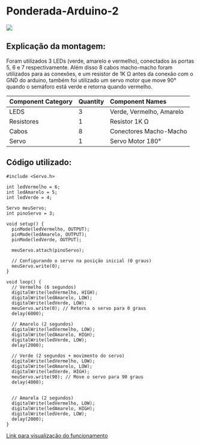 # Ponderada-Arduino-2

<img src='PXL_20241029_115216588.jpg'>

## Explicação da montagem:

Foram utilizados 3 LEDs (verde, amarelo e vermelho), conectados às portas 5, 6 e 7 respectivamente. Além disso 8 cabos macho-macho foram utilizados para as conexões, e um resistor de 1K Ω antes da conexão com o GND do arduino, também foi utilizado um servo motor que move 90° quando o semáforo está verde e retorna quando vermelho.

| Component Category   | Quantity   | Component Names                   |
|:---------------------|:-----------|:----------------------------------|
| LEDS                 | 3          | Verde, Vermelho, Amarelo          |
| Resistores           | 1          | Resistor 1K Ω                     |
| Cabos                | 8          | Conectores Macho-Macho            |
| Servo                | 1          | Servo Motor 180°                  |

## Código utilizado:

```
#include <Servo.h>

int ledVermelho = 6;
int ledAmarelo = 5;
int ledVerde = 4;

Servo meuServo;
int pinoServo = 3;

void setup() {
  pinMode(ledVermelho, OUTPUT);
  pinMode(ledAmarelo, OUTPUT);
  pinMode(ledVerde, OUTPUT);
  
  meuServo.attach(pinoServo);

  // Configurando o servo na posição inicial (0 graus)
  meuServo.write(0);
}

void loop() {
  // Vermelho (6 segundos)
  digitalWrite(ledVermelho, HIGH);
  digitalWrite(ledAmarelo, LOW);
  digitalWrite(ledVerde, LOW);
  meuServo.write(0); // Retorna o servo para 0 graus
  delay(6000);

  // Amarelo (2 segundos)
  digitalWrite(ledVermelho, LOW);
  digitalWrite(ledAmarelo, HIGH);
  digitalWrite(ledVerde, LOW);
  delay(2000);

  // Verde (2 segundos + movimento do servo)
  digitalWrite(ledVermelho, LOW);
  digitalWrite(ledAmarelo, LOW);
  digitalWrite(ledVerde, HIGH);
  meuServo.write(90); // Move o servo para 90 graus
  delay(4000);


  // Amarela (2 segundos)
  digitalWrite(ledVermelho, LOW);
  digitalWrite(ledAmarelo, HIGH);
  digitalWrite(ledVerde, LOW);
  delay(2000);
}

```

[Link para visualização do funcionamento](https://www.youtube.com/watch?v=iweuzPhMklg)

